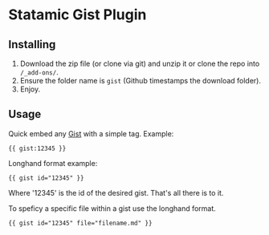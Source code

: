 Statamic Gist Plugin
================================

## Installing
1. Download the zip file (or clone via git) and unzip it or clone the repo into `/_add-ons/`.
2. Ensure the folder name is `gist` (Github timestamps the download folder).
3. Enjoy.

## Usage

Quick embed any [Gist](https://gist.github.com/) with a simple tag. Example:
    
    {{ gist:12345 }}
    
Longhand format example:

    {{ gist id="12345" }}

Where '12345' is the id of the desired gist. That's all there is to it.

To speficy a specific file within a gist use the longhand format.

    {{ gist id="12345" file="filename.md" }}
